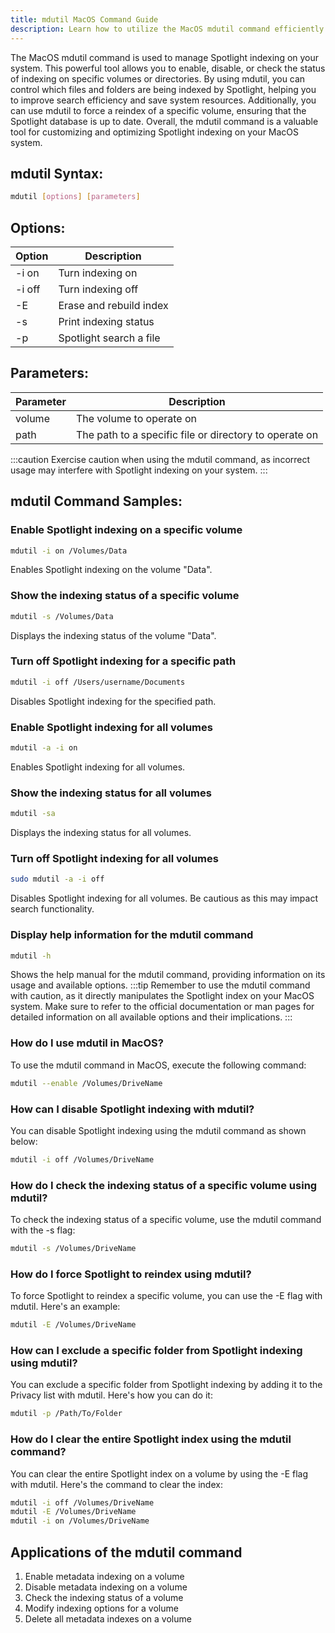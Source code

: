 ```yaml
---
title: mdutil MacOS Command Guide
description: Learn how to utilize the MacOS mdutil command efficiently for managing Spotlight indexing on your system.
---
```


The MacOS mdutil command is used to manage Spotlight indexing on your system. This powerful tool allows you to enable, disable, or check the status of indexing on specific volumes or directories. By using mdutil, you can control which files and folders are being indexed by Spotlight, helping you to improve search efficiency and save system resources. Additionally, you can use mdutil to force a reindex of a specific volume, ensuring that the Spotlight database is up to date. Overall, the mdutil command is a valuable tool for customizing and optimizing Spotlight indexing on your MacOS system.

## mdutil Syntax:
```bash
mdutil [options] [parameters]
```

## Options:
| Option | Description                 |
|--------|-----------------------------|
| -i on  | Turn indexing on            |
| -i off | Turn indexing off           |
| -E     | Erase and rebuild index     |
| -s     | Print indexing status       |
| -p     | Spotlight search a file     |

## Parameters:
| Parameter | Description               |
|-----------|---------------------------|
| volume    | The volume to operate on  |
| path      | The path to a specific file or directory to operate on |

:::caution
Exercise caution when using the mdutil command, as incorrect usage may interfere with Spotlight indexing on your system.
:::
## mdutil Command Samples:
### Enable Spotlight indexing on a specific volume
```bash
mdutil -i on /Volumes/Data
```
Enables Spotlight indexing on the volume "Data".

### Show the indexing status of a specific volume
```bash
mdutil -s /Volumes/Data
```
Displays the indexing status of the volume "Data".

### Turn off Spotlight indexing for a specific path
```bash
mdutil -i off /Users/username/Documents
```
Disables Spotlight indexing for the specified path.

### Enable Spotlight indexing for all volumes
```bash
mdutil -a -i on
```
Enables Spotlight indexing for all volumes.

### Show the indexing status for all volumes
```bash
mdutil -sa
```
Displays the indexing status for all volumes.

### Turn off Spotlight indexing for all volumes
```bash
sudo mdutil -a -i off
```
Disables Spotlight indexing for all volumes. Be cautious as this may impact search functionality.

### Display help information for the mdutil command
```bash
mdutil -h
```
Shows the help manual for the mdutil command, providing information on its usage and available options.
:::tip
Remember to use the mdutil command with caution, as it directly manipulates the Spotlight index on your MacOS system. Make sure to refer to the official documentation or man pages for detailed information on all available options and their implications.
:::

### How do I use mdutil in MacOS?
To use the mdutil command in MacOS, execute the following command:
```bash
mdutil --enable /Volumes/DriveName
```

### How can I disable Spotlight indexing with mdutil?
You can disable Spotlight indexing using the mdutil command as shown below:
```bash
mdutil -i off /Volumes/DriveName
```

### How do I check the indexing status of a specific volume using mdutil?
To check the indexing status of a specific volume, use the mdutil command with the -s flag:
```bash
mdutil -s /Volumes/DriveName
```

### How do I force Spotlight to reindex using mdutil?
To force Spotlight to reindex a specific volume, you can use the -E flag with mdutil. Here's an example:
```bash
mdutil -E /Volumes/DriveName
```

### How can I exclude a specific folder from Spotlight indexing using mdutil?
You can exclude a specific folder from Spotlight indexing by adding it to the Privacy list with mdutil. Here's how you can do it:
```bash
mdutil -p /Path/To/Folder
```

### How do I clear the entire Spotlight index using the mdutil command?
You can clear the entire Spotlight index on a volume by using the -E flag with mdutil. Here's the command to clear the index:
```bash
mdutil -i off /Volumes/DriveName
mdutil -E /Volumes/DriveName
mdutil -i on /Volumes/DriveName
```
## Applications of the mdutil command

1. Enable metadata indexing on a volume
2. Disable metadata indexing on a volume
3. Check the indexing status of a volume
4. Modify indexing options for a volume
5. Delete all metadata indexes on a volume
